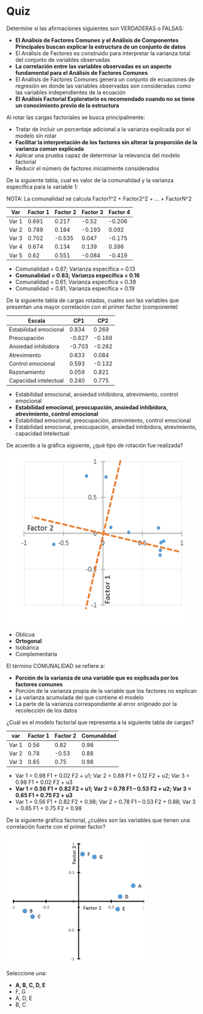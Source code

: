 # Quiz

Determine si las afirmaciones siguientes son VERDADERAS o FALSAS:

  - **El Análisis de Factores Comunes y el Análisis de Componentes Principales buscan explicar la estructura de un conjunto de datos**
  - El Análisis de Factores es construido para interpretar la varianza total del conjunto de variables observadas
  - **La correlación entre las variables observadas es un aspecto fundamental para el Análisis de Factores Comunes**
  - El Análisis de Factores Comunes genera un conjunto de ecuaciones de regresión en donde las variables observadas son consideradas como las variables independientes de la ecuación
  - **El Análisis Factorial Exploratorio es recomendado cuando no se tiene un conocimiento previo de la estructura**
  
Al rotar las cargas factoriales se busca principalmente:

  - Tratar de incluir un porcentaje adicional a la varianza explicada por el modelo sin rotar
  - **Facilitar la interpretación de los factores sin alterar la proporción de la varianza comun explicada**
  - Aplicar una prueba capaz de determinar la relevancia del modelo factorial
  - Reducir el número de factores inicialmente considerados
 
De la siguiente tabla, cual es valor de la comunalidad y la varianza específica para la variable  1:

NOTA: La comunalidad se calcula Factor1^2 + Factor2^2 + ... + FactorN^2

| Var   | Factor 1 | Factor 2 | Factor 3 | Factor 4 |
|-------|----------|----------|----------|----------|
| Var 1 | 0.691    | 0.217    | -0.52    | -0.206   |
| Var 2 | 0.789    | 0.184    | -0.193   | 0.092    |
| Var 3 | 0.702    | -0.535   | 0.047    | -0.175   |
| Var 4 | 0.674    | 0.134    | 0.139    | 0.396    |
| Var 5 | 0.62     | 0.551    | -0.084   | -0.419   |

  - Comunalidad = 0.87; Varianza específica = 0.13
  - **Comunalidad = 0.83; Varianza específica = 0.16**
  - Comunalidad = 0.61; Varianza específica = 0.39
  - Comunalidad = 0.81; Varianza específica = 0.19
  
De la siguiente tabla de cargas rotadas, cuales son las variables que presentan una mayor correlación con el primer factor (componente)

| Escala                | CP1       | CP2      |
|-----------------------|-----------|----------|
| Estabilidad emocional | 0.834     | 0.269    |
| Preocupación          | -0.827    | -0.168   |
| Ansiedad inhibidora   | -0.703    | -0.262   |
| Atrevimiento          | 0.633     | 0.084    |
| Control emocional     | 0.593     | -0.132   |
| Razonamiento          | 0.059     | 0.821    |
| Capacidad intelectual |     0.240 |    0.775 |

  - Estabilidad emocional, ansiedad inhibidora, atrevimiento, control emocional
  - **Estabilidad emocional, preocupación, ansiedad inhibidora, atrevimiento, control emocional**
  - Estabilidad emocional, preocupación, atrevimiento, control emocional
  - Estabilidad emocional, preocupación, ansiedad inhibidora, atrevimiento, capacidad intelectual

De acuerdo a la gráfica siguiente, ¿qué tipo de rotación fue realizada?

![rotacion](imagenes/rotacion.png "rotacion")

  - Oblicua
  - **Ortogonal**
  - Isobárica
  - Complementaria
  
El término COMUNALIDAD se refiere a:

  - **Porción de la varianza de una variable que es explicada por los factores comunes**
  - Porción de la varianza propia de la variable que los factores no explican
  - La varianza acumulada del que contiene el modelo
  - La parte de la varianza correspondiente al error originado por la recolección de los datos
  
¿Cuál es el modelo factorial que representa a la siguiente tabla de cargas?

| var   | Factor 1 | Factor 2 | Comunalidad |
|-------|----------|----------|-------------|
| Var 1 | 0.56     | 0.82     | 0.98        |
| Var 2 | 0.78     | -0.53    | 0.88        |
| Var 3 | 0.65     | 0.75     | 0.98        |

  - Var 1 = 0.98 F1 + 0.02 F2 + u1; Var 2 = 0.88 F1 + 0.12 F2 + u2; Var 3 = 0.98 F1 + 0.02 F2 + u3
  - **Var 1 = 0.56 F1 + 0.82 F2 + u1; Var 2 = 0.78 F1 – 0.53 F2 + u2; Var 3 = 0.65 F1 + 0.75 F2 + u3**
  - Var 1 = 0.56 F1 + 0.82 F2 + 0.98; Var 2 = 0.78 F1 – 0.53 F2 + 0.88; Var 3 = 0.65 F1 + 0.75 F2 + 0.98 

De la siguiente gráfica factorial, ¿cuáles son las variables que tienen una correlación fuerte con el primer factor?

![correlacion](imagenes/correlacion.png "correlacion")

Seleccione una:
  - **A, B, C, D, E**
  - F, G
  - A, D, E
  - B, C
